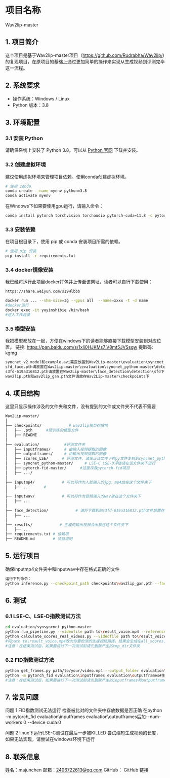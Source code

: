 # 项目名称
Wav2lip-master
## 1. 项目简介
这个项目是基于Wav2lip-master项目（https://github.com/Rudrabha/Wav2lip/)的复现项目，在原项目的基础上通过更加简单的操作来实现从生成视频到评测完毕这一流程。

## 2. 系统要求
- 操作系统：Windows / Linux
- Python 版本：3.8

## 3. 环境配置

### 3.1 安装 Python
请确保系统上安装了 Python 3.8。可以从 [Python 官网](https://www.python.org/downloads/) 下载并安装。

### 3.2 创建虚拟环境
建议使用虚拟环境来管理项目依赖。使用conda创建虚拟环境。

```bash
# 使用 conda
conda create --name myenv python=3.8
conda activate myenv
```
在Windows下如果要使用gpu运行，请输入命令：
```BASH
conda install pytorch torchvision torchaudio pytorch-cuda=11.8 -c pytorch -c nvidia
```
### 3.3 安装依赖
在项目根目录下，使用 pip 或 conda 安装项目所需的依赖。
```BASH
# 使用 pip 安装
pip install -r requirements.txt
```
### 3.4 docker镜像安装
我已经将运行此项目docker打包并上传至该网址，读者可以自行下载使用：
```BASH
https://share.weiyun.com/sI9Hlbbb
```
```bash
docker run ... --shm-size=3g --gpus all  --name=xxxx -t -d name
#docker运行
docker exec -it yuyinshibie /bin/bash
#进入工作目录
```
### 3.5 模型安装
我把模型都放在一起，方便在windows下的读者能够直接下载模型安装到对应位置。
链接: https://pan.baidu.com/s/1xIi0HJKMs7_V8mt5JVSsgw 提取码: kgmg 
```BASH
syncnet_v2.model和example.avi需要放置到Wav2Lip-master\evaluation\syncnet_python-master\data下，无data文件夹请自行创建
sfd_face.pth请放置在Wav2Lip-master\evaluation\syncnet_python-master\detectors\s3fd\weights下
s3fd-619a316812.pth请放置在Wav2Lip-master\face_detection\detection\sfd下
wav2lip.pth和wav2lip_gan.pth文件请放在Wav2Lip-master\checkpoints下
```
##  4. 项目结构
这里只显示操作涉及的文件夹和文件，没有提到的文件或文件夹不代表不需要
```bash
Wav2Lip-master/
│
├── checkpoints/            # wav2lip模型存放地
│   ├── .pth      #预训练的模型文件
│   ├── README
│
├── evaluation/           #评测文件夹
│   ├── inputframes/      # 由输入视频提取的图像
│   ├── outputframes/     # 由输出视频提取的图像
│   ├── scores_LSE/      # 评测文件，请保证该文件下的py文件复制到syncnet_python-master中
│   ├── syncnet_python-master/     # LSE-C LSE-D评估请在该文件夹下进行
│   ├── pytorch-fid-master/      #这里存放pytorch-fid项目 
│   ├── .../
│
├── inputmp4/            # 可以将作为人脸输入的jpg，mp4放在这个文件夹下
│   ├── ...      #
│
├── inputwav/            # 可以将作为音频输入的wav放在这个文件夹下
│   ├── ...
│
├── face_detection/            # 请将下载到的s3fd-619a316812.pth文件放置在face_detection\detection\sfd下
│   ├── ...
│
├── results/            # 生成的输出视频会出现在这个文件夹下
│   ├── ...
├── requirements.txt # 依赖项
├── README.md        # 项目说明
```
## 5. 运行项目 
确保inputmp4文件夹中和inputwav中存在格式正确的文件
```bash
运行下列命令：
python inference.py --checkpoint_path checkpoints\wav2lip_gan.pth --face inputmp4\video1.mp4 --audio inputwav\test1.wav#生成视频
```

## 6. 测试
### 6.1 LSE-C、LSE-D指数测试方法
```BASH
cd evaluation/synsyncnet_python-master
python run_pipeline.py --videofile path to\result_voice.mp4 --reference wav2lip --data_dir tmp_dir#将path to\result_voice.mp4改为你要检测的生成视频路径
python calculate_scores_real_videos.py --videofile path to\result_voice.mp4 --reference wav2lip --data_dir tmp_dir >> all_scores.txt
#将path to\result_voice.mp4改为你要检测的生成视频路径，结果会生成在all_scores.txt
#注意：在结束测试后，如果要进行下一次测试前请先删除产生的tmp_dir文件夹
```
### 6.2 FID指数测试方法
```BASH
python get_frames.py path/to/your/video.mp4 --output_folder evaluation\outputframes（inputframes） --frame_interval 1 --max_threads 4#用该命令将生成视频（输入视频）提取为图像存放在指定文件夹中
python -m pytorch_fid evaluation\inputframes evaluation\outputframes#生成结果
#注意：在结束测试后，如果要进行下一次测试前请先删除产生的inputframes和outputframes文件夹中的图片
```
## 7. 常见问题

问题 1 FID指数测试无法运行
检查被比对的文件夹中存放数据是否正确
在python -m pytorch_fid evaluation\inputframes evaluation\outputframes后加--num-workers 0 --device cuda:0

问题 2 linux下运行LSE-C测试在最后一步被KILLED
尝试缩短生成视频的长度，如果无法实现，请尝试在windows环境下运行


## 8. 联系信息

姓名：majunchen
邮箱：2406722613@qq.com
GitHub： GitHub 链接
